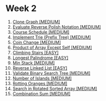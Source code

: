 # Week 2

1. [Clone Graph [MEDIUM]](https://leetcode.com/problems/clone-graph/)
2. [Evaluate Reverse Polish Notation [MEDIUM]](https://leetcode.com/problems/evaluate-reverse-polish-notation/)
3. [Course Schedule [MEDIUM]](https://leetcode.com/problems/course-schedule/)
4. [Implement Trie (Prefix Tree) [MEDIUM]](https://leetcode.com/problems/implement-trie-prefix-tree/)
5. [Coin Change [MEDIUM]](https://leetcode.com/problems/coin-change/)
6. [Product of Array Except Self [MEDIUM]](https://leetcode.com/problems/product-of-array-except-self/)
7. [Climbing Stairs [EASY]](https://leetcode.com/problems/climbing-stairs/)
8. [Longest Palindrome [EASY]](https://leetcode.com/problems/longest-palindrome/)
9. [Min Stack [MEDIUM]](https://leetcode.com/problems/min-stack/)
10. [Reverse Linked List [EASY]](https://leetcode.com/problems/reverse-linked-list/)
11. [Validate Binary Search Tree [MEDIUM]](https://leetcode.com/problems/validate-binary-search-tree/)
12. [Number of Islands [MEDIUM]](https://leetcode.com/problems/number-of-islands/)
13. [Rotting Oranges [MEDIUM]](https://leetcode.com/problems/rotting-oranges/)
14. [Search in Rotated Sorted Array [MEDIUM]](https://leetcode.com/problems/search-in-rotated-sorted-array/)
15. [Combination Sum [MEDIUM]](https://leetcode.com/problems/combination-sum/)

